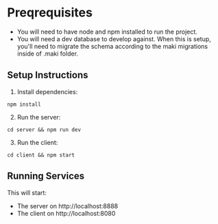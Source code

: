 # Preqrequisites

- You will need to have node and npm installed to run the project.
- You will need a dev database to develop against. When this is setup, you'll need to migrate the schema according to the maki migrations inside of .maki folder. 

## Setup Instructions

1. Install dependencies:
```
npm install
```

2. Run the server:
```
cd server && npm run dev
```

3. Run the client:
```
cd client && npm start
```

## Running Services
This will start:
- The server on http://localhost:8888
- The client on http://localhost:8080


